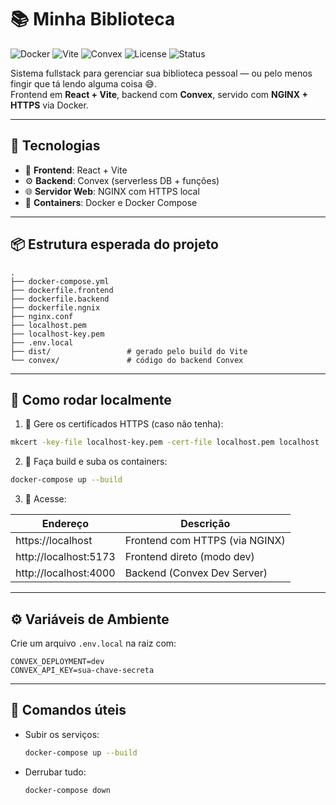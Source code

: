 # 📚 Minha Biblioteca

![Docker](https://img.shields.io/badge/docker-ready-blue?logo=docker)
![Vite](https://img.shields.io/badge/vite-react-blueviolet?logo=vite)
![Convex](https://img.shields.io/badge/backend-convex-4B5563?logo=vercel)
![License](https://img.shields.io/badge/license-MIT-green)
![Status](https://img.shields.io/badge/status-em%20desenvolvimento-yellow)

Sistema fullstack para gerenciar sua biblioteca pessoal — ou pelo menos fingir que tá lendo alguma coisa 😅.  
Frontend em **React + Vite**, backend com **Convex**, servido com **NGINX + HTTPS** via Docker.

---

## 🧰 Tecnologias

- 🔧 **Frontend**: React + Vite
- ⚙️ **Backend**: Convex (serverless DB + funções)
- 🌐 **Servidor Web**: NGINX com HTTPS local
- 🐳 **Containers**: Docker e Docker Compose

---

## 📦 Estrutura esperada do projeto

```
.
├── docker-compose.yml
├── dockerfile.frontend
├── dockerfile.backend
├── dockerfile.ngnix
├── nginx.conf
├── localhost.pem
├── localhost-key.pem
├── .env.local
├── dist/                 # gerado pelo build do Vite
└── convex/               # código do backend Convex
```

---

## 🚀 Como rodar localmente

1. 🔑 Gere os certificados HTTPS (caso não tenha):

```bash
mkcert -key-file localhost-key.pem -cert-file localhost.pem localhost
```

2. 🧱 Faça build e suba os containers:

```bash
docker-compose up --build
```

3. 🧪 Acesse:

| Endereço                | Descrição                |
|-------------------------|--------------------------|
| https://localhost       | Frontend com HTTPS (via NGINX) |
| http://localhost:5173   | Frontend direto (modo dev)     |
| http://localhost:4000   | Backend (Convex Dev Server)   |

---

## ⚙️ Variáveis de Ambiente

Crie um arquivo `.env.local` na raiz com:

```env
CONVEX_DEPLOYMENT=dev
CONVEX_API_KEY=sua-chave-secreta
```

---

## 🐳 Comandos úteis

- Subir os serviços:
  ```bash
  docker-compose up --build
  ```

- Derrubar tudo:
  ```bash
  docker-compose down
  ```